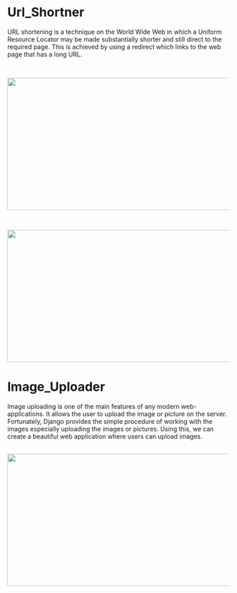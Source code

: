 # Url_Shortner

URL shortening is a technique on the World Wide Web in which a Uniform Resource Locator may be made substantially shorter and still direct to the required page. This is achieved by using a redirect which links to the web page that has a long URL. 

<br>

<p align="center">
  <img width="600" height="300" src="https://user-images.githubusercontent.com/84006503/155678064-5e98dc5a-0d76-452c-8ffa-24f546831869.png">
</p>
<br>
<p align="center">
  <img width="600" height="300" src="https://user-images.githubusercontent.com/84006503/155678112-8248e3fb-e7a1-4e48-a112-4a045584d3d5.png">
</p>

# Image_Uploader

Image uploading is one of the main features of any modern web-applications. It allows the user to upload the image or picture on the server. Fortunately, Django provides the simple procedure of working with the images especially uploading the images or pictures. Using this, we can create a beautiful web application where users can upload images.
<br>
<br>
<p align="center">
  <img width="600" height="300" src="https://user-images.githubusercontent.com/84006503/155678024-b7e87122-b289-496c-aecc-52742662cae1.png">
</p>
